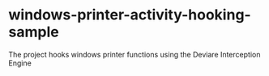windows-printer-activity-hooking-sample
=======================================

The project hooks windows printer functions using the Deviare Interception Engine